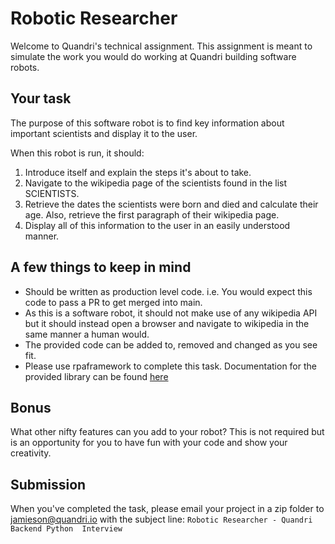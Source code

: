 # Robotic Researcher

Welcome to Quandri's technical assignment. This assignment is meant to simulate the work
you would do working at Quandri building software robots.

## Your task

The purpose of this software robot is to find key information about important scientists
and display it to the user.

When this robot is run, it should:

1. Introduce itself and explain the steps it's about to take.
2. Navigate to the wikipedia page of the scientists found in the list SCIENTISTS.
3. Retrieve the dates the scientists were born and died and calculate their age. Also,
   retrieve the first paragraph of their wikipedia page.
4. Display all of this information to the user in an easily understood manner.

## A few things to keep in mind

- Should be written as production level code. i.e. You would expect this code to
  pass a PR to get merged into main.
- As this is a software robot, it should not make use of any wikipedia API but it should
  instead open a browser and navigate to wikipedia in the same manner a human would.
- The provided code can be added to, removed and changed as you see fit.
- Please use rpaframework to complete this task. Documentation for the provided
  library can be found [here](https://rpaframework.org/#)

## Bonus

What other nifty features can you add to your robot? This is not required but is an
opportunity for you to have fun with your code and show your creativity.

## Submission

When you've completed the task, please email your project in a zip folder to
jamieson@quandri.io with the subject line: `Robotic Researcher - Quandri Backend Python 
Interview`
